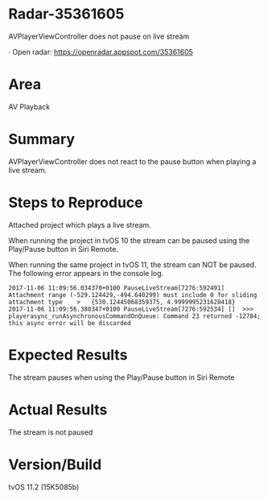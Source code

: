 # Radar-35361605

AVPlayerViewController does not pause on live stream

· Open radar: https://openradar.appspot.com/35361605

# Area
AV Playback

# Summary
AVPlayerViewController does not react to the pause button when playing a live stream.

# Steps to Reproduce
Attached project which plays a live stream. 

When running the project in tvOS 10 the stream can be paused using the Play/Pause button in Siri Remote.

When running the same project in tvOS 11, the stream can NOT be paused. The following error appears in the console log.

```
2017-11-06 11:09:56.034370+0100 PauseLiveStream[7276:592491] Attachment range (-529.124429,-494.640299) must include 0 for sliding attachment type    >   {530.12445068359375, 4.9999995231628418}
2017-11-06 11:09:56.380347+0100 PauseLiveStream[7276:592534] []  >>> playerasync_runAsynchronousCommandOnQueue: Command 23 returned -12784; this async error will be discarded
```

# Expected Results
The stream pauses when using the Play/Pause button in Siri Remote

# Actual Results
The stream is not paused

# Version/Build
tvOS 11.2 (15K5085b)
